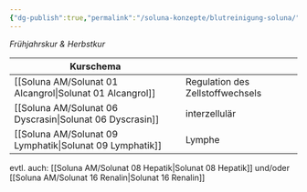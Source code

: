 ```yaml
---
{"dg-publish":true,"permalink":"/soluna-konzepte/blutreinigung-soluna/"}
---
```


*Frühjahrskur & Herbstkur*

**Kurschema**                   |                |
|-------------------------|-----------|
[[Soluna AM/Solunat 01 Alcangrol\|Solunat 01 Alcangrol]]    | Regulation des Zellstoffwechsels    |
[[Soluna AM/Solunat 06 Dyscrasin\|Solunat 06 Dyscrasin]]    | interzellulär     |
[[Soluna AM/Solunat 09 Lymphatik\|Solunat 09 Lymphatik]]   | Lymphe    | 

evtl. auch: 
[[Soluna AM/Solunat 08 Hepatik\|Solunat 08 Hepatik]] und/oder
[[Soluna AM/Solunat 16 Renalin\|Solunat 16 Renalin]]
